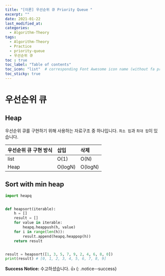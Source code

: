 ```yaml
---
title: "[이론] 우선순위 큐 Priority Queue "
excerpt: ""
date: 2021-01-22
last_modified_at:
categories:
  - Algorithm-Theory
tags:
  - Algorithm-Theory
  - Practice
  - priority-queue
  - 우선순위 큐
toc : true
toc_label: "Table of contents"
toc_icon: "list"  # corresponding Font Awesome icon name (without fa prefix)
toc_sticky: true
---
```


# 우선순위 큐

## Heap

우선순위 큐를 구현하기 위해 사용하는 자료구조 중 하나입니다. `최소 힙`과 `최대 힙`이 있습니다.  

|우선순위 큐 구현 방식| 삽입 | 삭제 |
|:------------------|:------|:----|
|list | O(1) | O(N) |
|Heap | O(logN) | O(logN) |

## Sort with min heap

```python
import heapq


def heapsort(iterable):
    h = []
    result = []
    for value in iterable:
        heapq.heappush(h, value)
    for i in range(len(h)):
        result.append(heapq.heappop(h))
    return result


result = heapsort([1, 3, 5, 7, 9, 2, 4, 6, 8, 0])
print(result) # [0, 1, 2, 3, 4, 5, 6, 7, 8, 9]
```  



**Success Notice:**
수고하셨습니다. :+1:
{: .notice--success}